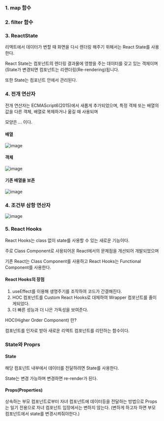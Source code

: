 ### 1. map 함수


### 2. filter 함수

### 3. ReactState

리액트에서 데이터가 변할 때 화면을 다시 렌더링 해주기 위해서는 React State를 사용한다.

React State는 컴포넌트의 렌더링 결과물에 영향을 주는 데이터를 갖고 있는 객체이며 (State가 변경되면 컴포넌트는 리랜더링(Re-rendering)됩니다.

또한 State는 컴포넌트 안에서 관리된다.

### 4. 전개 연산자

전개 연산자는 ECMAScript6(2015)에서 새롭게 추가되었으며, 특정 객체 또는 배열의 값을 다른 객체, 배열로 복제하거나 옮길 때 사용되며 

모양은 ... 이다.

#### 배열

![image](https://user-images.githubusercontent.com/70560755/227765244-709f2746-ed3b-401b-b674-a96e246c5a3e.png)


#### 객체

![image](https://user-images.githubusercontent.com/70560755/227765255-46e99e44-0f3d-46f2-ae7e-3340f6f9d7d6.png)


#### 기존 배열을 보존


![image](https://user-images.githubusercontent.com/70560755/227765259-d5cc8947-f75e-448d-ba71-6f5c3a617d35.png)


### 4. 조건부 삼항 연산자

![image](https://user-images.githubusercontent.com/70560755/227766565-adaae879-777f-41ee-8e39-1245792324d5.png)


### 5. React Hooks


React Hooks는 class 없이 state를 사용할 수 있는 새로운 기능이다.

주로 Class Component로 사용되어온 React에서의 문제점을 개선되어 개발되었으며 

기존 React는 Class Component를 사용하고 React Hooks는 Functional Component를 사용한다.


#### React Hooks의 장점

1. useEffect를 이용해 생명주기를 조작하여 코드가 간결해진다.
2. HOC 컴포넌트를 Custom React Hooks로 대체하여 Wrapper 컴포넌트를 줄이게되었다.
3. 더 빠른 성능과 더 나은 가독성을 보여준다.


HOC(Higher Order Component) 란?

컴포넌트를 인자로 받아 새로운 리액트 컴포넌트를 리턴하는 함수이다. 


### State와 Proprs 

#### State

해당 컴포넌트 내부에서 데이터를 전달하려면 State를 사용한다.

State는 변경 가능하며 변경하면 re-render가 된다.

#### Props(Properties)

상속하는 부모 컴포넌트로부터 자녀 컴포넌트에 데이터등을 전달하는 방법으로 Props는 일기 전용으로 자녀 컴포넌트 입장에서는 변하지 않는다.
(변하게 하고자 하면 부모 컴포넌트에서 state를 변경시켜줘야한다.)


